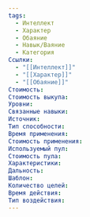 ```yaml
---
tags:
  - Интеллект
  - Характер
  - Обаяние
  - Навык/Ваяние
  - Категория
Ссылки:
  - "[[Интеллект]]"
  - "[[Характер]]"
  - "[[Обаяние]]"
Стоимость:
Стоимость выкупа:
Уровни:
Связанные навыки:
Источник:
Тип способности:
Время применения:
Стоимость применения:
Используемый пул:
Стоимость пула:
Характеристики:
Дальность:
Шаблон:
Количество целей:
Время действия:
Тип воздействия:
---
```

